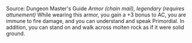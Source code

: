 Source: Dungeon Master's Guide
*Armor (chain mail), legendary (requires attunement)*
While wearing this armor, you gain a +3 bonus to AC, you are immune to fire damage, and you can understand and speak Primordial. In addition, you can stand on and walk across molten rock as if it were solid ground.
